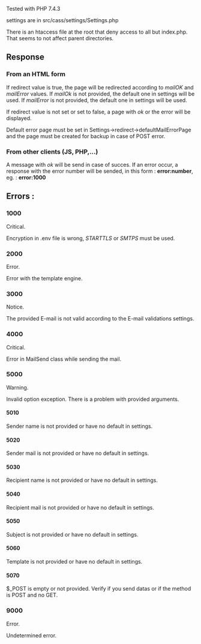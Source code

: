 Tested with PHP 7.4.3

settings are in src/cass/settings/Settings.php

There is an htaccess file at the root that deny access to all but index.php. That seems to not affect parent directories.

## Response
### From an HTML form
If redirect value is true, the page will be redirected according to *mailOK* and *mailError* values. If *mailOk* is not provided, the default one in settings will be used. If *mailError* is not provided, the default one in settings will be used.

If redirect value is not set or set to false, a page with *ok* or the error will be displayed.

Default error page must be set in Settings->redirect->defaultMailErrorPage and the page must be created for backup in case of POST error.

### From other clients (JS, PHP,...)
A message with *ok* will be send in case of succes. If an error occur, a response with the error number will be sended, in this form : **error:number**, eg. : **error:1000**


## Errors :
### 1000

Critical.

Encryption in .env file is wrong, *STARTTLS* or *SMTPS* must be used.

### 2000

Error.

Error with the template engine.

### 3000

Notice.

The provided E-mail is not valid according to the E-mail validations settings.

### 4000

Critical.

Error in MailSend class while sending the mail.

### 5000

Warning.

Invalid option exception. There is a problem with provided arguments.

#### 5010
Sender name is not provided or have no default in settings.

#### 5020
Sender mail is not provided or have no default in settings.

#### 5030
Recipient name is not provided or have no default in settings.

#### 5040
Recipient mail is not provided or have no default in settings.

#### 5050
Subject is not provided or have no default in settings.

#### 5060
Template is not provided or have no default in settings.

#### 5070
$_POST is empty or not provided. Verify if you send datas or if the method is POST and no GET.

### 9000

Error.

Undetermined error.